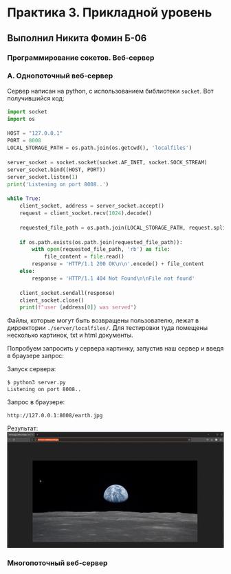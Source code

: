 # Практика 3. Прикладной уровень
## Выполнил Никита Фомин Б-06

### Программирование сокетов. Веб-сервер 

### А. Однопоточный веб-сервер 

Сервер написан на python, с использованием библиотеки `socket`. Вот получившийся код:

```py
import socket
import os

HOST = "127.0.0.1"
PORT = 8008
LOCAL_STORAGE_PATH = os.path.join(os.getcwd(), 'localfiles')

server_socket = socket.socket(socket.AF_INET, socket.SOCK_STREAM)
server_socket.bind((HOST, PORT))
server_socket.listen(1) 
print('Listening on port 8008..')

while True:
    client_socket, address = server_socket.accept()
    request = client_socket.recv(1024).decode()

    requested_file_path = os.path.join(LOCAL_STORAGE_PATH, request.split()[1][1:]) 

    if os.path.exists(os.path.join(requested_file_path)):
        with open(requested_file_path, 'rb') as file:
            file_content = file.read()
        response = 'HTTP/1.1 200 OK\n\n'.encode() + file_content
    else:
        response = 'HTTP/1.1 404 Not Found\n\nFile not found'

    client_socket.sendall(response)
    client_socket.close()
    print(f"user {address[0]} was served")

```

Файлы, которые могут быть возвращены пользователю, лежат в дирректории `./server/localfiles/`. Для тестировки туда помещены несколько картинок, txt и html документы.

Попробуем запросить у сервера картинку, запустив наш сервер и введя в браузере запрос:

Запуск сервера:
```
$ python3 server.py                                                                                     
Listening on port 8008..
```
Запрос в браузере:
```
http://127.0.0.1:8008/earth.jpg
```
Результат:
![image](./pics/1.png)

### Многопоточный веб-сервер
